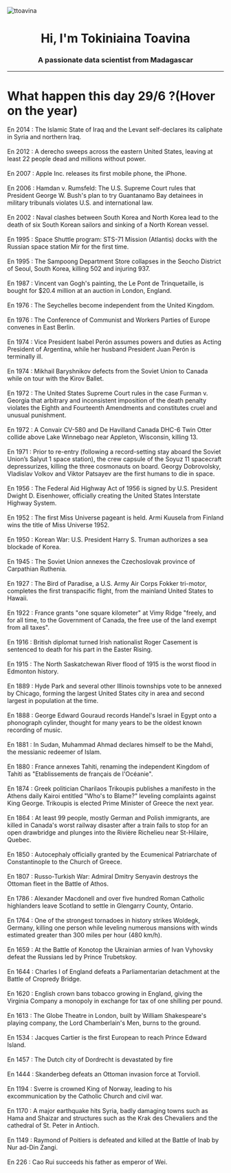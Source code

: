 
<p align="left"> <img src="https://komarev.com/ghpvc/?username=ttoavina&label=Profile%20views&color=0e75b6&style=flat" alt="ttoavina" /> </p>
<h1 align="center">Hi, I'm Tokiniaina Toavina</h1>
<h3 align="center">A passionate data scientist from Madagascar</h3>
    
<hr/>
<h1> What happen this day 29/6 ?(Hover on the year)</h1>

En 2014 : The Islamic State of Iraq and the Levant self-declares its caliphate in Syria and northern Iraq.
<br/><br/>
En 2012 : A derecho sweeps across the eastern United States, leaving at least 22 people dead and millions without power.
<br/><br/>
En 2007 : Apple Inc. releases its first mobile phone, the iPhone.
<br/><br/>
En 2006 : Hamdan v. Rumsfeld: The U.S. Supreme Court rules that President George W. Bush's plan to try Guantanamo Bay detainees in military tribunals violates U.S. and international law.
<br/><br/>
En 2002 : Naval clashes between South Korea and North Korea lead to the death of six South Korean sailors and sinking of a North Korean vessel.
<br/><br/>
En 1995 : Space Shuttle program: STS-71 Mission (Atlantis) docks with the Russian space station Mir for the first time.
<br/><br/>
En 1995 : The Sampoong Department Store collapses in the Seocho District of Seoul, South Korea, killing 502 and injuring 937.
<br/><br/>
En 1987 : Vincent van Gogh's painting, the Le Pont de Trinquetaille, is bought for $20.4 million at an auction in London, England.
<br/><br/>
En 1976 : The Seychelles become independent from the United Kingdom.
<br/><br/>
En 1976 : The Conference of Communist and Workers Parties of Europe convenes in East Berlin.
<br/><br/>
En 1974 : Vice President Isabel Perón assumes powers and duties as Acting President of Argentina, while her husband President Juan Perón is terminally ill.
<br/><br/>
En 1974 : Mikhail Baryshnikov defects from the Soviet Union to Canada while on tour with the Kirov Ballet.
<br/><br/>
En 1972 : The United States Supreme Court rules in the case Furman v. Georgia that arbitrary and inconsistent imposition of the death penalty violates the Eighth and Fourteenth Amendments and constitutes cruel and unusual punishment.
<br/><br/>
En 1972 : A Convair CV-580 and De Havilland Canada DHC-6 Twin Otter collide above Lake Winnebago near Appleton, Wisconsin, killing 13.
<br/><br/>
En 1971 : Prior to re-entry (following a record-setting stay aboard the Soviet Union’s Salyut 1 space station), the crew capsule of the Soyuz 11 spacecraft depressurizes, killing the three cosmonauts on board. Georgy Dobrovolsky, Vladislav Volkov and Viktor Patsayev are the first humans to die in space.
<br/><br/>
En 1956 : The Federal Aid Highway Act of 1956 is signed by U.S. President Dwight D. Eisenhower, officially creating the United States Interstate Highway System.
<br/><br/>
En 1952 : The first Miss Universe pageant is held. Armi Kuusela from Finland wins the title of Miss Universe 1952.
<br/><br/>
En 1950 : Korean War: U.S. President Harry S. Truman authorizes a sea blockade of Korea.
<br/><br/>
En 1945 : The Soviet Union annexes the Czechoslovak province of Carpathian Ruthenia.
<br/><br/>
En 1927 : The Bird of Paradise, a U.S. Army Air Corps Fokker tri-motor, completes the first transpacific flight, from the mainland United States to Hawaii.
<br/><br/>
En 1922 : France grants "one square kilometer" at Vimy Ridge "freely, and for all time, to the Government of Canada, the free use of the land exempt from all taxes".
<br/><br/>
En 1916 : British diplomat turned Irish nationalist Roger Casement is sentenced to death for his part in the Easter Rising.
<br/><br/>
En 1915 : The North Saskatchewan River flood of 1915 is the worst flood in Edmonton history.
<br/><br/>
En 1889 : Hyde Park and several other Illinois townships vote to be annexed by Chicago, forming the largest United States city in area and second largest in population at the time.
<br/><br/>
En 1888 : George Edward Gouraud records Handel's Israel in Egypt onto a phonograph cylinder, thought for many years to be the oldest known recording of music.
<br/><br/>
En 1881 : In Sudan, Muhammad Ahmad declares himself to be the Mahdi, the messianic redeemer of Islam.
<br/><br/>
En 1880 : France annexes Tahiti, renaming the independent Kingdom of Tahiti as "Etablissements de français de l'Océanie".
<br/><br/>
En 1874 : Greek politician Charilaos Trikoupis publishes a manifesto in the Athens daily Kairoi entitled "Who's to Blame?" leveling complaints against King George. Trikoupis is elected Prime Minister of Greece the next year.
<br/><br/>
En 1864 : At least 99 people, mostly German and Polish immigrants, are killed in Canada's worst railway disaster after a train fails to stop for an open drawbridge and plunges into the Rivière Richelieu near St-Hilaire, Quebec.
<br/><br/>
En 1850 : Autocephaly officially granted by the Ecumenical Patriarchate of Constantinople to the Church of Greece.
<br/><br/>
En 1807 : Russo-Turkish War: Admiral Dmitry Senyavin destroys the Ottoman fleet in the Battle of Athos.
<br/><br/>
En 1786 : Alexander Macdonell and over five hundred Roman Catholic highlanders leave Scotland to settle in Glengarry County, Ontario.
<br/><br/>
En 1764 : One of the strongest tornadoes in history strikes Woldegk, Germany, killing one person while leveling numerous mansions with winds estimated greater than 300 miles per hour (480 km/h).
<br/><br/>
En 1659 : At the Battle of Konotop the Ukrainian armies of Ivan Vyhovsky defeat the Russians led by Prince Trubetskoy.
<br/><br/>
En 1644 : Charles I of England defeats a Parliamentarian detachment at the Battle of Cropredy Bridge.
<br/><br/>
En 1620 : English crown bans tobacco growing in England, giving the Virginia Company a monopoly in exchange for tax of one shilling per pound.
<br/><br/>
En 1613 : The Globe Theatre in London, built by William Shakespeare's playing company, the Lord Chamberlain's Men, burns to the ground.
<br/><br/>
En 1534 : Jacques Cartier is the first European to reach Prince Edward Island.
<br/><br/>
En 1457 : The Dutch city of Dordrecht is devastated by fire
<br/><br/>
En 1444 : Skanderbeg defeats an Ottoman invasion force at Torvioll.
<br/><br/>
En 1194 : Sverre is crowned King of Norway, leading to his excommunication by the Catholic Church and civil war.
<br/><br/>
En 1170 : A major earthquake hits Syria, badly damaging towns such as Hama and Shaizar and structures such as the Krak des Chevaliers and the cathedral of St. Peter in Antioch.
<br/><br/>
En 1149 : Raymond of Poitiers is defeated and killed at the Battle of Inab by Nur ad-Din Zangi.
<br/><br/>
En 226 : Cao Rui succeeds his father as emperor of Wei.
<br/><br/>
